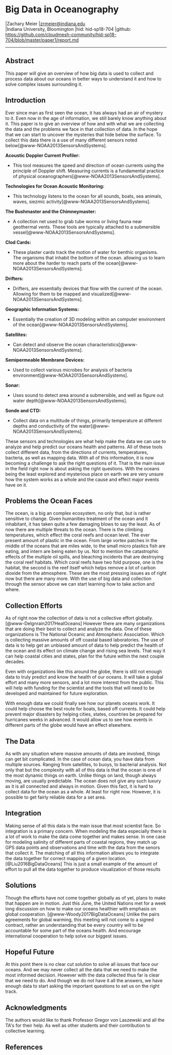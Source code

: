 # Big Data in Oceanography

|Zachary Meier
|zrmeier@indiana.edu   
|Indiana University, Bloomington
|hid: hid-sp18-704
|github: https://github.com/cloudmesh-community/hid-sp18-704/blob/master/paper1/report.md

---

## Abstract

This paper will give an overview of how big data is used to collect and
process data about our oceans in better ways to understand it and how to
solve complex issues surrounding it.

## Introduction

Ever since man as first seen the ocean, it has always had an air of
mystery to it. Even now in the age of information, we still barely know
anything about it. This paper is to give an overview of how and with
what we are collecting the data and the problems we face in that
collection of data. In the hope that we can start to uncover the
mysteries that hide below the surface. To collect this data there is a
use of many different sensors noted below[@www-NOAA2013SensorsAndSystems].

**Acoustic Doppler Current Profiler:**

* This tool measures the speed and direction of ocean currents using
  the principle of Doppler shift. Measuring currents is a fundamental
  practice of physical oceanographers[@www-NOAA2013SensorsAndSystems].

**Technologies for Ocean Acoustic Monitoring:**

* This technology listens to the ocean for all sounds, boats, sea
  animals, waves, siezmic activity[@www-NOAA2013SensorsAndSystems].

**The Bushmaster and the Chimneymaster:**

* A collection net used to grab tube worms or living fauna near
  geothermal vents. These tools are typically attached to a
  submersible vessel[@www-NOAA2013SensorsAndSystems].

**Clod Cards:**

* These plaster cards track the motion of water for benthic organisms.
  The organisms that inhabit the bottom of the ocean. allowing us to
  learn more about the harder to reach parts of the ocean[@www-NOAA2013SensorsAndSystems]. 

**Drifters:**

* Drifters, are essentially devices that flow with the current of the
  ocean. Allowing for them to be mapped and visualized[@www-NOAA2013SensorsAndSystems]. 

**Geographic Information Systems:**

* Essentially the creation of 3D modeling within an computer
  environment of the ocean[@www-NOAA2013SensorsAndSystems].

**Satellites:**

* Can detect and observe the ocean characteristics[@www-NOAA2013SensorsAndSystems].

**Semipermeable Membrane Devices:**

* Used to collect various microbes for analysis of bacteria
  environment[@www-NOAA2013SensorsAndSystems].

**Sonar:**

* Uses sound to detect area around a submersible, and well as figure
  out water depth[@www-NOAA2013SensorsAndSystems]. 

**Sonde and CTD:**

* Collect data on a multitude of things, primarily temperature at
  different depths and conductivity of the water[@www-NOAA2013SensorsAndSystems]. 

These sensors and technologies are what help make the data we can use to
analyze and help predict our oceans health and patterns. All of these
tools collect different data, from the directions of currents,
temperatures, bacteria, as well as mapping data. With all of this
information, it is now becoming a challenge to ask the right questions
of it. That is the main issue in the field right now is about asking the
right questions. With the oceans being the least explored and mysterious
place on earth we are very unsure how the system works as a whole and
the cause and effect major events have on it.

## Problems the Ocean Faces


The ocean, is a big an complex ecosystem, no only that, but is rather
sensitive to change. Given humanities treatment of the ocean and it
inhabitant, it has taken quite a few damaging blows to say the least. As
of now there are multiple threats to the ocean. There is the climbing
temperatures, which effect the coral reefs and ocean level. The ever
present amount of plastic in the ocean. From large vortex patches in the
middle of the oceans that are miles wide, to the small micro plastics
fish are eating, and intern are being eaten by us. Not to mention the
catastrophic effects of the multiple oil spills, and bleaching incidents
that are destroying the coral reef habitats. Which coral reefs have two
fold purpose, one is the habitat, the second is the reef itself which
helps remove a lot of carbon dioxide from the atmosphere. These are the
most pressing issues as of right now but there are many more. With the
use of big data and collection through the sensor above we can start
learning how to take action and where.

## Collection Efforts

As of right now the collection of data is not a collective effort
globally. [@www-Delgnrain2017HealOceans] However there are many organizations that are
doing their best to collect and analyze the data. One of these
organizations is The National Oceanic and Atmospheric Association. Which
is collecting massive amounts of off coastal based laboratories. The use
of data is to help get an unbiased amount of data to help predict the
health of the ocean and its effect on climate change and rising sea
levels. That way it can help coastal cities and states, plan for the
future within the next couple decades.

Even with organizations like this around the globe, there is still not
enough data to truly predict and know the health of our oceans. It will
take a global effort and many more sensors, and a lot more interest from
the public. This will help with funding for the scientist and the tools
that will need to be developed and maintained for future exploration.

With enough data we could finally see how our planets oceans work. It
could help choose the best route for boats, based off currents. It could
help prevent major disasters by helping cities, states, countries be
prepared for hurricanes weeks in advanced. It would allow us to see how
events in different parts of the globe would have an effect elsewhere.

## The Data

As with any situation where massive amounts of data are involved, things
can get bit complicated. In the case of ocean data, you have data from
multiple sources. Ranging from satellites, to buoys, to bacterial
analysis. Not only that but the complexity with all of this data is that
the ocean is one of the most dynamic things on earth. Unlike things on
land, though always moving, are usually predictable. The ocean does not
give any such luxury as it is all connected and always in motion. Given
this fact, it is hard to collect data for the ocean as a whole. At least
for right now. However, it is possible to get fairly reliable data for a
set area.

## Integration

Making sense of all this data is the main issue that most scientist
face. So integration is a primary concern. When modeling the data
especially there is a lot of work to make the data come together and
makes sense. In one case for modeling salinity of different parts of
coastal regions, they match up GPS data points and observations and time
with the data from the senors that collect it. The matching of all this
information allows you to integrate the data together for correct
mapping of a given location. [@Liu2016BigDataOceans] This is just a small example of
the amount of effort to pull all the data together to produce
visualization of those results

## Solutions

Though the efforts have not come together globally as of yet, plans to
make that happen are in motion. Just this June, the United Nations met
for a week long discussion on how to make our oceans healthier with
emphasis on global cooperation. [@www-Woody2017BigDataOceans] Unlike the pairs agreements for
global warming, this meeting will not come to a signed contract, rather
an understanding that be every country will to be accountable for some
part of the oceans health. And encourage international cooperation to
help solve our biggest issues.

## Hopeful Future

At this point there is no clear cut solution to solve all issues that
face our oceans. And we may never collect all the data that we need to
make the most informed decision. However with the data collected thus
far is clear that we need to do. And though we do not have it all the
answers, we have enough data to start asking the important questions to
set us on the right track.

## Acknowledgments

The authors would like to thank Professor Gregor von Laszewski and all
the TA's for their help. As well as other students and their
contribution to collective learning.
 
## References
